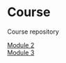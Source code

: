 # Course
Course repository

<a href="http://cmil-2.github.io/mod2_solution/index.html">Module 2</a> <br>
<a href="http://cmil-2.github.io/mod3_solution/index.html">Module 3</a>

